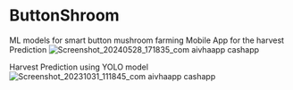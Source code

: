 # ButtonShroom
ML models for smart button mushroom farming
Mobile App for the harvest Prediction
![Screenshot_20240528_171835_com aivhaapp cashapp](https://github.com/Yashi603/ButtonShroom/assets/71423844/1ca2b3b6-e509-41e7-8bec-53ed217705d0)

Harvest Prediction using YOLO model
![Screenshot_20231031_111845_com aivhaapp cashapp](https://github.com/Yashi603/ButtonShroom/assets/71423844/26bfd172-e917-4a2f-a95a-924a4ff2e2b6)
